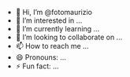 - 👋 Hi, I’m @fotomaurizio
- 👀 I’m interested in ...
- 🌱 I’m currently learning ...
- 💞️ I’m looking to collaborate on ...
- 📫 How to reach me ...
- 😄 Pronouns: ...
- ⚡ Fun fact: ...

<!---
fotomaurizio/fotomaurizio is a ✨ special ✨ repository because its `README.md` (this file) appears on your GitHub profile.
You can click the Preview link to take a look at your changes.
--->
